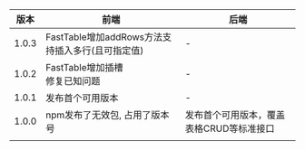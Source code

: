 | 版本    | 前端                                | 后端                                     |
|-------|-----------------------------------| ---------------------------------------- |
| 1.0.3 | FastTable增加addRows方法支持插入多行(且可指定值) | -                                        |
| 1.0.2 | FastTable增加插槽<br />修复已知问题         | -                                        |
| 1.0.1 | 发布首个可用版本                          | -                                        |
| 1.0.0 | npm发布了无效包, 占用了版本号                 | 发布首个可用版本，覆盖表格CRUD等标准接口 |
|       |                                   |                                          |
